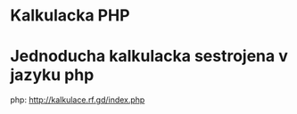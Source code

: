 # Kalkulacka PHP
# Jednoducha kalkulacka sestrojena v jazyku php
php: http://kalkulace.rf.gd/index.php
